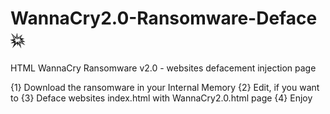 # WannaCry2.0-Ransomware-Deface 💥
HTML WannaCry Ransomware v2.0 - websites defacement injection page

{1} Download the ransomware in your Internal Memory
{2} Edit, if you want to
{3} Deface websites index.html with WannaCry2.0.html page
{4} Enjoy
